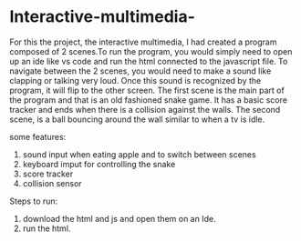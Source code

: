 # Interactive-multimedia-


For this the project, the interactive multimedia, I had created a program composed of 2 scenes.To run the program, you would simply need to open up an ide like vs code and run the html connected to the javascript file. To navigate between the 2 scenes, you would need to make a sound like clapping or talking very loud. Once this sound is recognized by the program, it will flip to the other screen. The first scene is the main part of the program and that is an old fashioned snake game. It has a basic score tracker and ends when there is a collision against the walls. The second scene, is a ball bouncing around the wall similar to when a tv is idle.


some features:
1. sound input when eating apple and to switch between scenes
2. keyboard imput for controlling the snake
3. score tracker
4. collision sensor
   

Steps to run:

1. download the html and js and open them on an Ide.
2. run the html.
